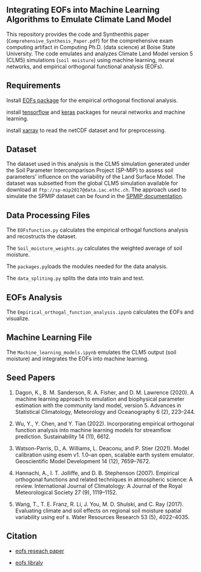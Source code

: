  Integrating EOFs into Machine Learning Algorithms to Emulate Climate Land Model
 --------------------------
 This repository provides the code and Synthenthis paper (`Comprehensive_Synthesis_Paper.pdf`) for the comprehensive exam computing artifact in Computing Ph.D. (data science) at Boise State University. The code emulates and analyzes Climate Land Model version 5 (CLM5) simulations (`soil moisture`) using machine learning, neural networks, and empirical orthogonal functional analysis (EOFs). 

 

 Requirements
 -------------
 Install [EOFs package](https://github.com/ajdawson/eofs) for the empirical orthogonal finctional analysis.
 
 install [tensorflow](https://www.tensorflow.org/) and [keras](https://keras.io/) packages for neural networks and machine learning.
 
 install [xarray](http://xarray.pydata.org) to read the netCDF dataset and for preprocessing.
 
 Dataset
 -------
 The dataset used in this analysis is the CLM5 simulation generated under the Soil Parameter Intercomparison Project (SP-MIP) to assess soil parameters' influence on the variability of the Land Surface Model. The dataset was subsetted from the global CLM5 simulation available for download at `ftp://sp-mip2017@data.iac.ethc.ch`. The approach used to simulate the SPMIP dataset can be found in the [SPMIP documentation](https://www.gewexevents.org/wp-content/uploads/GLASS2017_SP-MIP_Protocol.pdfhttps://www.gewexevents.org/wp-content/uploads/GLASS2017_SP-MIP_Protocol.pdf). 
 
 Data Processing Files
 ----------------------
 The `EOFsfunction.py` calculates the empirical orthogal functions analysis and recostructs the dataset.
 
 The `Soil_moisture_weights.py` calculates the weighted average of soil moisture.
 
 The `packages.py`loads the modules needed for the data analysis.
 
 The `data_spliting.py` splits the data into train and test.
 
EOFs Analysis
--------------
The `Empirical_orthogal_function_analysis.ipynb` calculates the EOFs and visualize.

Machine Learning File
---------------------
The `Machine_learning_models.ipynb` emulates the CLM5 output (soil moisture) and integrates the EOFs into machine learning.

Seed Papers
------------
1. Dagon, K., B. M. Sanderson, R. A. Fisher, and D. M. Lawrence (2020). A machine learning
approach to emulation and biophysical parameter estimation with the community land model,
version 5. Advances in Statistical Climatology, Meteorology and Oceanography 6 (2), 223–244.

2. Wu, Y., Y. Chen, and Y. Tian (2022). Incorporating empirical orthogonal function analysis into
machine learning models for streamflow prediction. Sustainability 14 (11), 6612.

3. Watson-Parris, D., A. Williams, L. Deaconu, and P. Stier (2021). Model calibration using esem
v1. 1.0–an open, scalable earth system emulator. Geoscientific Model Development 14 (12),
7659–7672.

4. Hannachi, A., I. T. Jolliffe, and D. B. Stephenson (2007). Empirical orthogonal functions and
related techniques in atmospheric science: A review. International Journal of Climatology: A
Journal of the Royal Meteorological Society 27 (9), 1119–1152.

5. Wang, T., T. E. Franz, R. Li, J. You, M. D. Shulski, and C. Ray (2017). Evaluating climate and soil
effects on regional soil moisture spatial variability using eof s. Water Resources Research 53 (5),
4022–4035.

Citation
---------
- [eofs reseach paper](http://doi.org/10.5334/jors.122)

- [eofs libraly](http://dx.doi.org/10.5281/zenodo.46871)

